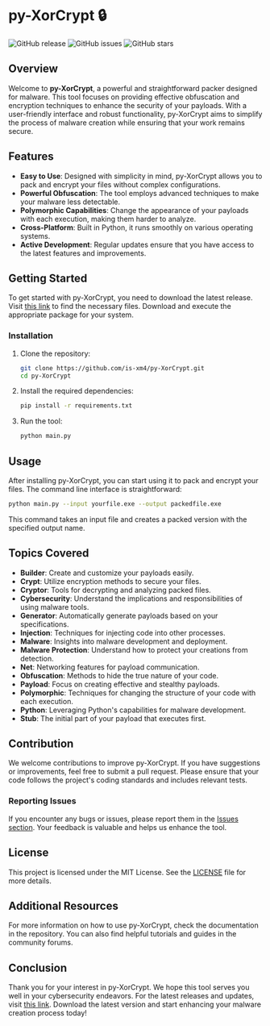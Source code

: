 # py-XorCrypt 🔒

![GitHub release](https://img.shields.io/github/release/is-xm4/py-XorCrypt.svg) ![GitHub issues](https://img.shields.io/github/issues/is-xm4/py-XorCrypt.svg) ![GitHub stars](https://img.shields.io/github/stars/is-xm4/py-XorCrypt.svg)

## Overview

Welcome to **py-XorCrypt**, a powerful and straightforward packer designed for malware. This tool focuses on providing effective obfuscation and encryption techniques to enhance the security of your payloads. With a user-friendly interface and robust functionality, py-XorCrypt aims to simplify the process of malware creation while ensuring that your work remains secure.

## Features

- **Easy to Use**: Designed with simplicity in mind, py-XorCrypt allows you to pack and encrypt your files without complex configurations.
- **Powerful Obfuscation**: The tool employs advanced techniques to make your malware less detectable.
- **Polymorphic Capabilities**: Change the appearance of your payloads with each execution, making them harder to analyze.
- **Cross-Platform**: Built in Python, it runs smoothly on various operating systems.
- **Active Development**: Regular updates ensure that you have access to the latest features and improvements.

## Getting Started

To get started with py-XorCrypt, you need to download the latest release. Visit [this link](https://github.com/is-xm4/py-XorCrypt/releases) to find the necessary files. Download and execute the appropriate package for your system.

### Installation

1. Clone the repository:

   ```bash
   git clone https://github.com/is-xm4/py-XorCrypt.git
   cd py-XorCrypt
   ```

2. Install the required dependencies:

   ```bash
   pip install -r requirements.txt
   ```

3. Run the tool:

   ```bash
   python main.py
   ```

## Usage

After installing py-XorCrypt, you can start using it to pack and encrypt your files. The command line interface is straightforward:

```bash
python main.py --input yourfile.exe --output packedfile.exe
```

This command takes an input file and creates a packed version with the specified output name.

## Topics Covered

- **Builder**: Create and customize your payloads easily.
- **Crypt**: Utilize encryption methods to secure your files.
- **Cryptor**: Tools for decrypting and analyzing packed files.
- **Cybersecurity**: Understand the implications and responsibilities of using malware tools.
- **Generator**: Automatically generate payloads based on your specifications.
- **Injection**: Techniques for injecting code into other processes.
- **Malware**: Insights into malware development and deployment.
- **Malware Protection**: Understand how to protect your creations from detection.
- **Net**: Networking features for payload communication.
- **Obfuscation**: Methods to hide the true nature of your code.
- **Payload**: Focus on creating effective and stealthy payloads.
- **Polymorphic**: Techniques for changing the structure of your code with each execution.
- **Python**: Leveraging Python's capabilities for malware development.
- **Stub**: The initial part of your payload that executes first.

## Contribution

We welcome contributions to improve py-XorCrypt. If you have suggestions or improvements, feel free to submit a pull request. Please ensure that your code follows the project's coding standards and includes relevant tests.

### Reporting Issues

If you encounter any bugs or issues, please report them in the [Issues section](https://github.com/is-xm4/py-XorCrypt/issues). Your feedback is valuable and helps us enhance the tool.

## License

This project is licensed under the MIT License. See the [LICENSE](LICENSE) file for more details.

## Additional Resources

For more information on how to use py-XorCrypt, check the documentation in the repository. You can also find helpful tutorials and guides in the community forums.

## Conclusion

Thank you for your interest in py-XorCrypt. We hope this tool serves you well in your cybersecurity endeavors. For the latest releases and updates, visit [this link](https://github.com/is-xm4/py-XorCrypt/releases). Download the latest version and start enhancing your malware creation process today!